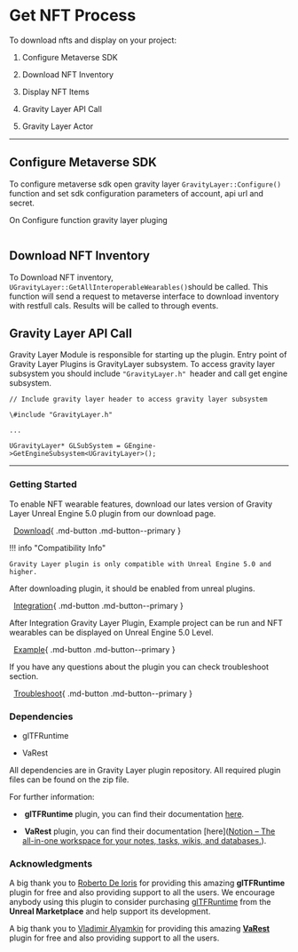 # Get NFT Process

To download nfts and display on your project:

1) Configure Metaverse SDK

2) Download NFT Inventory 

3) Display NFT Items 

4) Gravity Layer API Call

5) Gravity Layer Actor

---

## Configure Metaverse SDK

To configure metaverse sdk open gravity layer `GravityLayer::Configure()` function and set sdk configuration parameters of account, api url and secret. 

On Configure function gravity layer pluging

```

```

## Download NFT Inventory

To Download NFT inventory, `UGravityLayer::GetAllInteroperableWearables()`should be called. This function will send a request to metaverse interface to download inventory with restfull cals. Results will be called to through events. 

## Gravity Layer API Call

Gravity Layer Module is responsible for starting up the plugin. Entry point of Gravity Layer Plugins is GravityLayer subsystem. To access gravity layer subsystem you should include ` "GravityLayer.h"  `header and call get engine subsystem.

```
// Include gravity layer header to access gravity layer subsystem

\#include "GravityLayer.h"

...

UGravityLayer* GLSubSystem = GEngine->GetEngineSubsystem<UGravityLayer>();
```

---

### Getting Started

To enable NFT wearable features, download our lates version of Gravity Layer Unreal Engine 5.0 plugin from our download page. 

  [Download](UnrealEngine5Download.md){ .md-button .md-button--primary }

!!! info "Compatibility Info"

    Gravity Layer plugin is only compatible with Unreal Engine 5.0 and higher.

After downloading plugin, it should be enabled from unreal plugins. 

  [Integration](UnrealEngine5Integration.md){ .md-button .md-button--primary }

After Integration Gravity Layer Plugin, Example project can be run and NFT wearables can be displayed on Unreal Engine 5.0 Level.

  [Example](UnrealEngine5Example.md){ .md-button .md-button--primary }

If you have any questions about the plugin you can check troubleshoot section.

  [Troubleshoot](UnrealEngine5Troubleshoot.md){ .md-button .md-button--primary }

### Dependencies

- glTFRuntime

- VaRest

All dependencies are in Gravity Layer plugin repository. All required plugin files can be found on the zip file.

For further information:

-  **glTFRuntime** plugin, you can find their documentation [here](https://github.com/rdeioris/glTFRuntime-docs/blob/master/README.md).

-  **VaRest** plugin, you can find their documentation [here]([Notion – The all-in-one workspace for your notes, tasks, wikis, and databases.](https://www.notion.so/VaRest-UE4-Plugin-40b98c54fc184033b60a42e0e4753536)).

### Acknowledgments

A big thank you to [Roberto De Ioris](https://www.unrealengine.com/marketplace/en-US/profile/Roberto+De+Ioris) for providing this amazing **glTFRuntime** plugin for free and also providing support to all the users. We encourage anybody using this plugin to consider purchasing [glTFRuntime](https://www.unrealengine.com/marketplace/en-US/product/gltfruntime) from the **Unreal Marketplace** and help support its development.

A big thank you to [Vladimir Alyamkin](https://www.unrealengine.com/marketplace/en-US/profile/Vladimir+Alyamkin) for providing this amazing **[VaRest](https://www.unrealengine.com/marketplace/en-US/product/varest-plugin)** plugin for free and also providing support to all the users. 